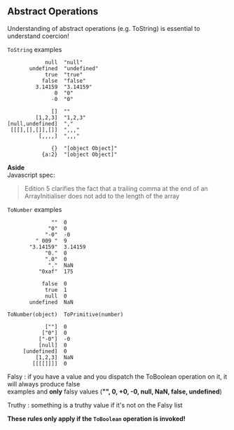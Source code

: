 ## Abstract Operations

Understanding of abstract operations (e.g. ToString) is essential to understand coercion!

`ToString` examples
```
            null  "null"
       undefined  "undefined"
            true  "true"
           false  "false"
         3.14159  "3.14159"
               0  "0"
              -0  "0"

              []  ""
         [1,2,3]  "1,2,3"
[null,undefined]  ","
 [[[],[],[]],[]]  ",,,"
          [,,,,]  ",,,"

              {}  "[object Object]"
           {a:2}  "[object Object]"
```

__Aside__  
Javascript spec:  
> Edition 5 clarifies the fact that a trailing comma at the end of an ArrayInitialiser does not add to the length of the array

`ToNumber` examples
```
              ""  0
             "0"  0
            "-0"  -0
         " 009 "  9
       "3.14159"  3.14159
            "0."  0
            ".0"  0
             "."  NaN
          "0xaf"  175

           false  0
            true  1
            null  0
       undefined  NaN

ToNumber(object)  ToPrimitive(number)

            [""]  0
           ["0"]  0
          ["-0"]  -0
          [null]  0
     [undefined]  0
         [1,2,3]  NaN
        [[[[]]]]  0

```

Falsy : if you have a value and you dispatch the ToBoolean operation on it, it will always produce false  
examples and __only__ falsy values (__"", 0, +0, -0, null, NaN, false, undefined__)

Truthy : something is a truthy value if it's not on the Falsy list

__These rules only apply if the `ToBoolean` operation is invoked!__
